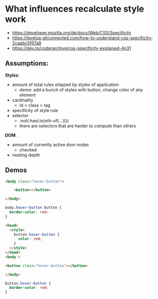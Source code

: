 # What influences recalculate style work

* https://developer.mozilla.org/de/docs/Web/CSS/Specificity
* https://levelup.gitconnected.com/how-to-understand-css-specificity-2caabc5f67a9
* https://dev.to/coderarchive/css-specificity-explained-4n31

## Assumptions:

**Styles**:
* amount of total rules shipped by styles of application
  * _demo_: add a bunch of styles with button, change color of any element
* cardinality
  * id > class > tag
* specificity of style rule
* selector
  * :not(:has(:is(nth-of(...))))
  * there are selectors that are harder to compute than others

**DOM**:
* amount of currently active dom nodes
  * checked
* nesting depth

## Demos



```html
<body class="hover-button">

    <button></button>

</body>

```

```css
body.hover-button button {
  border-color: red;
}

```

```html
<head>
  <style>
    button.hover-button {
      color: red;
    }
  </style>
</head>
<body >

<button class="hover-button"></button>

</body>

```

```css
button.hover-button {
  border-color: red;
}


```

